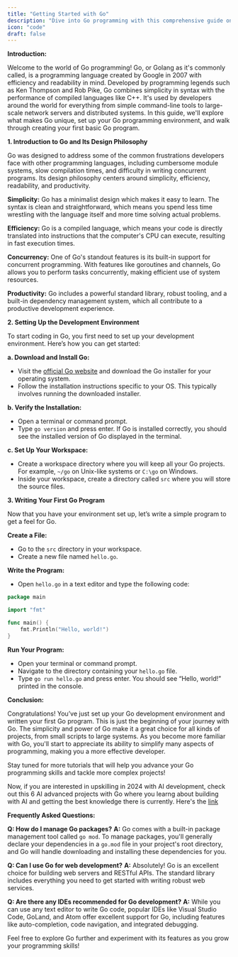 ```yaml
---
title: "Getting Started with Go"
description: "Dive into Go programming with this comprehensive guide on its philosophy, setting up your development environment, and writing your first Go program. Perfect for beginners!"
icon: "code"
draft: false
---
```


**Introduction:**

Welcome to the world of Go programming! Go, or Golang as it's commonly called, is a programming language created by Google in 2007 with efficiency and readability in mind. Developed by programming legends such as Ken Thompson and Rob Pike, Go combines simplicity in syntax with the performance of compiled languages like C++. It's used by developers around the world for everything from simple command-line tools to large-scale network servers and distributed systems. In this guide, we'll explore what makes Go unique, set up your Go programming environment, and walk through creating your first basic Go program.

**1. Introduction to Go and Its Design Philosophy**

Go was designed to address some of the common frustrations developers face with other programming languages, including cumbersome module systems, slow compilation times, and difficulty in writing concurrent programs. Its design philosophy centers around simplicity, efficiency, readability, and productivity.

**Simplicity:** Go has a minimalist design which makes it easy to learn. The syntax is clean and straightforward, which means you spend less time wrestling with the language itself and more time solving actual problems.

**Efficiency:** Go is a compiled language, which means your code is directly translated into instructions that the computer's CPU can execute, resulting in fast execution times.

**Concurrency:** One of Go's standout features is its built-in support for concurrent programming. With features like goroutines and channels, Go allows you to perform tasks concurrently, making efficient use of system resources.

**Productivity:** Go includes a powerful standard library, robust tooling, and a built-in dependency management system, which all contribute to a productive development experience.

**2. Setting Up the Development Environment**

To start coding in Go, you first need to set up your development environment. Here’s how you can get started:

**a. Download and Install Go:**
- Visit the [official Go website](https://golang.org/dl/) and download the Go installer for your operating system.
- Follow the installation instructions specific to your OS. This typically involves running the downloaded installer.

**b. Verify the Installation:**
- Open a terminal or command prompt.
- Type `go version` and press enter. If Go is installed correctly, you should see the installed version of Go displayed in the terminal.

**c. Set Up Your Workspace:**
- Create a workspace directory where you will keep all your Go projects. For example, `~/go` on Unix-like systems or `C:\go` on Windows.
- Inside your workspace, create a directory called `src` where you will store the source files.

**3. Writing Your First Go Program**

Now that you have your environment set up, let’s write a simple program to get a feel for Go.

**Create a File:**
- Go to the `src` directory in your workspace.
- Create a new file named `hello.go`.

**Write the Program:**
- Open `hello.go` in a text editor and type the following code:

```go
package main

import "fmt"

func main() {
    fmt.Println("Hello, world!")
}
```

**Run Your Program:**
- Open your terminal or command prompt.
- Navigate to the directory containing your `hello.go` file.
- Type `go run hello.go` and press enter. You should see “Hello, world!” printed in the console.

**Conclusion:**

Congratulations! You’ve just set up your Go development environment and written your first Go program. This is just the beginning of your journey with Go. The simplicity and power of Go make it a great choice for all kinds of projects, from small scripts to large systems. As you become more familiar with Go, you'll start to appreciate its ability to simplify many aspects of programming, making you a more effective developer.

Stay tuned for more tutorials that will help you advance your Go programming skills and tackle more complex projects!


Now, if you are interested in upskilling in 2024 with AI development, check out this 6 AI advanced projects with Go where you learng about building with AI and getting the best knowledge there is currently. Here's the [link](https://akhilsharmatech.gumroad.com/l/zgxqq)

**Frequently Asked Questions:**

**Q: How do I manage Go packages?**
**A:** Go comes with a built-in package management tool called `go mod`. To manage packages, you'll generally declare your dependencies in a `go.mod` file in your project's root directory, and Go will handle downloading and installing these dependencies for you.

**Q: Can I use Go for web development?**
**A:** Absolutely! Go is an excellent choice for building web servers and RESTful APIs. The standard library includes everything you need to get started with writing robust web services.

**Q: Are there any IDEs recommended for Go development?**
**A:** While you can use any text editor to write Go code, popular IDEs like Visual Studio Code, GoLand, and Atom offer excellent support for Go, including features like auto-completion, code navigation, and integrated debugging.

Feel free to explore Go further and experiment with its features as you grow your programming skills!